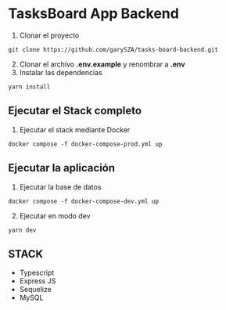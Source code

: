 # TasksBoard App Backend

1. Clonar el proyecto
```
git clone https://github.com/garySZA/tasks-board-backend.git
```
2. Clonar el archivo __.env.example__ y renombrar a __.env__
3. Instalar las dependencias
```
yarn install
```

## Ejecutar el Stack completo

1. Ejecutar el stack mediante Docker
```
docker compose -f docker-compose-prod.yml up
```
## Ejecutar la aplicación
1. Ejecutar la base de datos
```
docker compose -f docker-compose-dev.yml up
```
2. Ejecutar en modo dev
```
yarn dev
```

## STACK
* Typescript
* Express JS
* Sequelize
* MySQL
